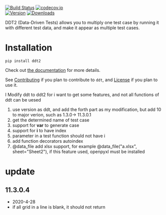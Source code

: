 [![Build Status](https://travis-ci.org/datadriventests/ddt.svg)](https://travis-ci.org/datadriventests/ddt)
[![codecov.io](https://codecov.io/github/datadriventests/ddt/coverage.svg?branch=master)](https://codecov.io/github/datadriventests/ddt)
<br />
[![Version](https://img.shields.io/pypi/v/ddt.svg)](https://pypi.python.org/pypi/ddt2)
[![Downloads](https://img.shields.io/pypi/dm/ddt.svg)](https://pypi.python.org/pypi/ddt2)

DDT2 (Data-Driven Tests) allows you to multiply one test case
by running it with different test data, and make it appear as
multiple test cases.

# Installation


```pip install ddt2```

Check out [the documentation](http://ddt2.readthedocs.org/) for more details.

See [Contributing](CONTRIBUTING.md) if you plan to contribute to `ddt`,
and [License](LICENSE.md) if you plan to use it.

I Modify ddt to ddt2 for i want to get some features, and not all functions of ddt can be uesed
1. use version as ddt, and add the forth part as my modification, but add 10 to major verion, such as 1.3.0-> 11.3.0.1
1. get the determined name of test case
1. support for __var__  to generate case 
1. support for __i__ to have index
1. parameter in a test function should not have i
1. add function decorators autoindex
1. @data_file add xlsx support, for example @data_file("a.xlsx", sheet="Sheet2"), if this feature used, openpyxl must be installed

# update
## 11.3.0.4
- 2020-4-28
- if all grid in a line is blank, it should not return




  
